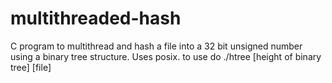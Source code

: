 # multithreaded-hash
C program to multithread and hash a file into a 32 bit unsigned number using a binary tree structure. Uses posix.
to use do ./htree [height of binary tree] [file]
